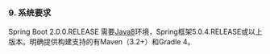 ### 9. 系统要求

Spring Boot 2.0.0.RELEASE 需要[Java8](http://www.java.com/)环境，Spring框架5.0.4.RELEASE或以上版本。明确提供构建支持的有Maven（3.2+）和Gradle 4。